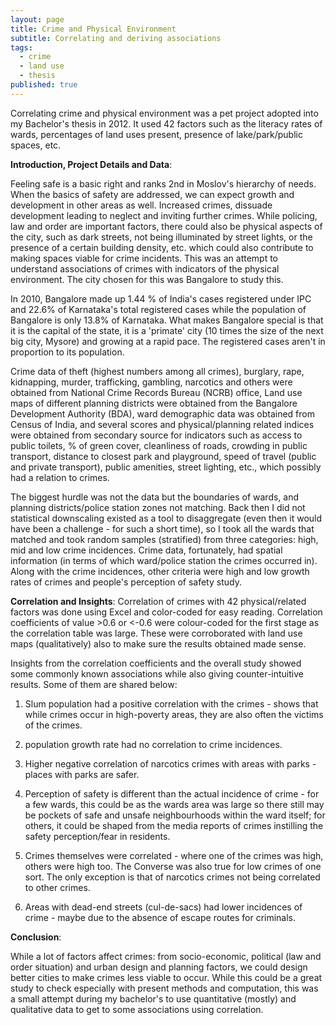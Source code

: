 ```yaml
---
layout: page
title: Crime and Physical Environment
subtitle: Correlating and deriving associations
tags:
  - crime
  - land use
  - thesis
published: true
---
```


Correlating crime and physical environment was a pet project adopted into my Bachelor's thesis in 2012. It used 42 factors such as the literacy rates of wards, percentages of land uses present, presence of lake/park/public spaces, etc. 

**Introduction, Project Details and Data**:

Feeling safe is a basic right and ranks 2nd in Moslov's hierarchy of needs. When the basics of safety are addressed, we can expect growth and development in other areas as well. Increased crimes, dissuade development leading to neglect and inviting further crimes. While policing, law and order are important factors, there could also be physical aspects of the city, such as dark streets, not being illuminated by street lights, or the presence of a certain building density, etc. which could also contribute to making spaces viable for crime incidents. This was an attempt to understand associations of crimes with indicators of the physical environment. The city chosen for this was Bangalore to study this. 

In 2010, Bangalore made up 1.44 % of India's cases registered under IPC and 22.6% of Karnataka's total registered cases while the population of Bangalore is only 13.8% of Karnataka. What makes Bangalore special is that it is the capital of the state, it is a 'primate' city (10 times the size of the next big city, Mysore) and growing at a rapid pace. The registered cases aren't in proportion to its population. 

Crime data of theft (highest numbers among all crimes), burglary, rape, kidnapping, murder, trafficking, gambling, narcotics and others were obtained from National Crime Records Bureau (NCRB) office, Land use maps of different planning districts were obtained from the Bangalore Development Authority (BDA), ward demographic data was obtained from Census of India, and several scores and physical/planning related indices were obtained from secondary source for indicators such as access to public toilets, % of green cover, cleanliness of roads, crowding in public transport, distance to closest park and playground, speed of travel (public and private transport), public amenities, street lighting, etc., which possibly had a relation to crimes. 

The biggest hurdle was not the data but the boundaries of wards, and planning districts/police station zones not matching. Back then I did not statistical downscaling existed as a tool to disaggregate (even then it would have been a challenge - for such a short time), so I took all the wards that matched and took random samples (stratified) from three categories: high, mid and low crime incidences. Crime data, fortunately, had spatial information (in terms of which ward/police station the crimes occurred in). Along with the crime incidences, other criteria were high and low growth rates of crimes and people's perception of safety study. 

**Correlation and Insights**:
Correlation of crimes with 42 physical/related factors was done using Excel and color-coded for easy reading. Correlation coefficients of value >0.6 or <-0.6 were colour-coded for the first stage as the correlation table was large. These were corroborated with land use maps (qualitatively) also to make sure the results obtained made sense. 

Insights from the correlation coefficients and the overall study showed some commonly known associations while also giving counter-intuitive results. Some of them are shared below:

1. Slum population had a positive correlation with the crimes - shows that while crimes occur in high-poverty areas, they are also often the victims of the crimes.

2. population growth rate had no correlation to crime incidences.

3. Higher negative correlation of narcotics crimes with areas with parks - places with parks are safer.

4. Perception of safety is different than the actual incidence of crime - for a few wards, this could be as the wards area was large so there still may be pockets of safe and unsafe neighbourhoods within the ward itself; for others, it could be shaped from the media reports of crimes instilling the safety perception/fear in residents.

5. Crimes themselves were correlated - where one of the crimes was high, others were high too. The Converse was also true for low crimes of one sort. The only exception is that of narcotics crimes not being correlated to other crimes.

6. Areas with dead-end streets (cul-de-sacs) had lower incidences of crime - maybe due to the absence of escape routes for criminals.

**Conclusion**:

While a lot of factors affect crimes: from socio-economic, political (law and order situation) and urban design and planning factors, we could design better cities to make crimes less viable to occur. While this could be a great study to check especially with present methods and computation, this was a small attempt during my bachelor's to use quantitative (mostly) and qualitative data to get to some associations using correlation. 
